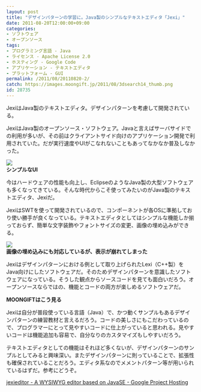 ```yaml
---
layout: post
title: "デザインパターンの学習に。Java製のシンプルなテキストエディタ「Jexi」"
date: 2011-08-20T12:00:00+09:00
categories:
- ソフトウェア
- オープンソース
tags: 
- プログラミング言語 - Java
- ライセンス - Apache License 2.0
- ホスティング - Google Code
- アプリケーション - テキストエディタ
- プラットフォーム - GUI
permalink: /2011/08/20110820-2/
catch: https://images.moongift.jp/2011/08/3dsearch14_thumb.png
id: 28735
---
```

JexiはJava製のテキストエディタ。デザインパターンを考慮して開発されている。

  

JexiはJava製のオープンソース・ソフトウェア。Javaと言えばサーバサイドでの利用が多いが、その前はクライアントサイド向けのアプリケーション開発で利用されていた。だが実行速度やUIがこなれないこともあってなかなか普及しなかった。

  

[![](https://images.moongift.jp/2011/08/3dsearch13_thumb.png)](https://images.moongift.jp/2011/08/3dsearch13.png)  
**シンプルなUI**

  

今はハードウェアの性能も向上し、EclipseのようなJava製の大型ソフトウェアも多くなってきている。そんな時代からこそ使ってみたいのがJava製のテキストエディタ、Jexiだ。

  
<!--more-->  

JexiはSWTを使って開発されているので、コンポーネントが各OSに準拠しており使い勝手が良くなっている。テキストエディタとしてはシンプルな機能しか揃っておらず、簡単な文字装飾やフォントサイズの変更、画像の埋め込みができる。

  

[![](https://images.moongift.jp/2011/08/3dsearch14_thumb.png)](https://images.moongift.jp/2011/08/3dsearch14.png)  
**画像の埋め込みにも対応しているが、表示が崩れてしまった**

  

Jexiはデザインパターンにおける例として取り上げられたLexi（C++製）をJava向けにしたソフトウェアだ。そのためデザインパターンを意識したソフトウェアになっている。そうした観点からソースコードを見ても面白いだろう。オープンソースならではの、機能とコードの両方が楽しめるソフトウェアだ。

  
  
  

**MOONGIFTはこう見る**

  

Jexiは自分が普段使っている言語（Java）で、かつ動くサンプルもあるデザインパターンの練習教材と言えるだろう。コードの美しさにもこだわっているので、プログラマーにとって見やすいコードに仕上がっていると思われる。見やすいコードは機能追加も容易で、自分なりのカスタマイズもしやすいだろう。

  

テキストエディタとしての機能はそれほど多くないが、デザインパターンのサンプルとしてみると興味深い。またデザインパターンに則っていることで、拡張性も確保されていることだろう。エディタ系なのでメメントパターン等が用いられているはずだ。参考にどうぞ。

  

[jexieditor - A WYSIWYG editor based on JavaSE - Google Project Hosting](http://code.google.com/p/jexieditor/)

